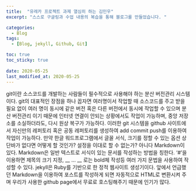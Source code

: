```yaml
---
title:  "유레카 프로젝트 과제 열심히 하는 김민우"
excerpt: "스스로 구글링과 수업 내용의 복습을 통해 블로그를 만들었습니다. "

categories:
  - Blog
tags:
  - [Blog, jekyll, Github, Git]

toc: true
toc_sticky: true
 
date: 2020-05-25
last_modified_at: 2020-05-25
---
```

git이란 소스코드를 개발하는 사람들이 필수적으로 사용해야 하는 분산 버전관리 시스템이다. git의 대표적인 장점을 하나 꼽자면 여러명이서 작업할 때 소스코드를 주고 받을 필요 없이 여러 명이 동시에 같은 버전 혹은 다른 버전에서 동시에 작업할 수 있으며 분산 버전관리 이기 때문에 인터넷 연결이 안되는 상황에서도 작업이 가능하며, 중앙 저장소를 소실하더라도, 다시 원상 복구가 가능하다. 이러한 git 시스템을 github 사이트에서 자신만의 레퍼토리 혹은 공동 레퍼토리를 생성하여 add commit push를 이용하여 작업이 가능하다. 만약 한글 워드프로그램에서 글꼴 서식, 크기를 정할 수 있는 옵션 상단바가 없다면 어떻게 할 것인가? 설정을 이대로 할 수 없는가? 아니다 Markdown이 있다. Markdown은 일반 텍스트로 서식이 있는 문서를 작성하는 방법을 칭한다. ‘#’을 이용하면 제목의 크기 지정, __ … __ 로는 bold체 작성등 여러 가지 문법을 사용하여 작성할 수 있다. jekyll은 Ruby를 기반으로 한 정적 웹사이트 생성기이다. 앞에서 언급했던 Markdown을 이용하여 포스트를 작성하게 되면 자동적으로 HTML로 변환시켜 주며 우리가 사용한 github page에서 무료로 호스팅해주기 때문에 인기가 많다.
